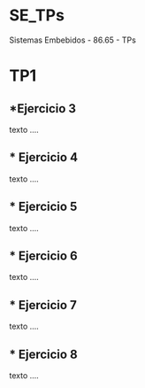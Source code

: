 # **SE_TPs**
Sistemas Embebidos - 86.65 - TPs

# **TP1**

## ***Ejercicio 3**

texto ....

## * **Ejercicio 4**

texto ....


## * **Ejercicio 5**

texto ....


## * **Ejercicio 6**

texto ....


## * **Ejercicio 7**

texto ....


## * **Ejercicio 8**

texto ....

